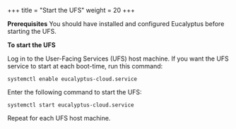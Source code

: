 +++
title = "Start the UFS"
weight = 20
+++

**Prerequisites** You should have installed and configured Eucalyptus before starting the UFS. 

**To start the UFS** 

Log in to the User-Facing Services (UFS) host machine. If you want the UFS service to start at each boot-time, run this command: 

    systemctl enable eucalyptus-cloud.service

Enter the following command to start the UFS: 

    systemctl start eucalyptus-cloud.service

Repeat for each UFS host machine. 

